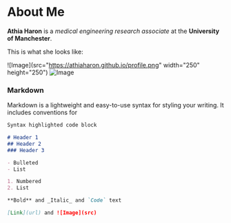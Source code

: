 # About Me

**Athia Haron** is a _medical engineering research associate_ at the **University of Manchester**.

This is what she looks like:

![Image](src="https://athiaharon.github.io/profile.png" width="250" height="250")
![Image](https://athiaharon.github.io/profile.png)
### Markdown

Markdown is a lightweight and easy-to-use syntax for styling your writing. It includes conventions for

```markdown
Syntax highlighted code block

# Header 1
## Header 2
### Header 3

- Bulleted
- List

1. Numbered
2. List

**Bold** and _Italic_ and `Code` text

[Link](url) and ![Image](src)
```

